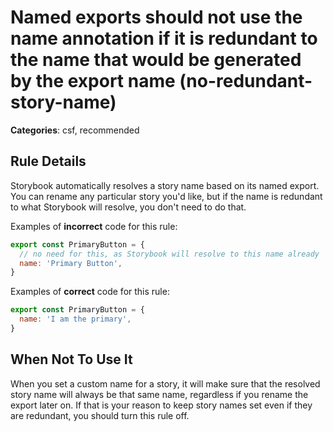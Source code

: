# Named exports should not use the name annotation if it is redundant to the name that would be generated by the export name (no-redundant-story-name)

<!-- RULE-CATEGORIES:START -->

**Categories**: csf, recommended

<!-- RULE-CATEGORIES:END -->

## Rule Details

Storybook automatically resolves a story name based on its named export. You can rename any particular story you'd like, but if the name is redundant to what Storybook will resolve, you don't need to do that.

Examples of **incorrect** code for this rule:

```js
export const PrimaryButton = {
  // no need for this, as Storybook will resolve to this name already
  name: 'Primary Button',
}
```

Examples of **correct** code for this rule:

```js
export const PrimaryButton = {
  name: 'I am the primary',
}
```

## When Not To Use It

When you set a custom name for a story, it will make sure that the resolved story name will always be that same name, regardless if you rename the export later on. If that is your reason to keep story names set even if they are redundant, you should turn this rule off.
